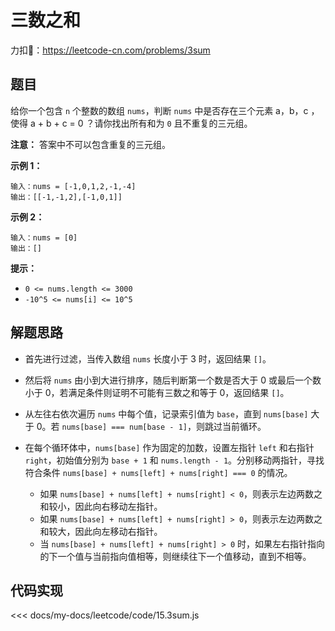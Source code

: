 # 三数之和

力扣🔗：<https://leetcode-cn.com/problems/3sum>

## 题目

给你一个包含 `n` 个整数的数组 `nums`，判断 `nums` 中是否存在三个元素 a，b，c ，使得 a + b + c = 0 ？请你找出所有和为 `0` 且不重复的三元组。

**注意：** 答案中不可以包含重复的三元组。

**示例 1：**

    输入：nums = [-1,0,1,2,-1,-4]
    输出：[[-1,-1,2],[-1,0,1]]

**示例 2：**
  
    输入：nums = [0]
    输出：[]

**提示：**

* `0 <= nums.length <= 3000`
* `-10^5 <= nums[i] <= 10^5`

## 解题思路

* 首先进行过滤，当传入数组 `nums` 长度小于 3 时，返回结果 `[]`。
* 然后将 `nums` 由小到大进行排序，随后判断第一个数是否大于 0 或最后一个数小于 0，若满足条件则证明不可能有三数之和等于 0，返回结果 `[]`。
* 从左往右依次遍历 `nums` 中每个值，记录索引值为 `base`，直到 `nums[base]` 大于 0。若 `nums[base] === num[base - 1]`，则跳过当前循环。
* 在每个循环体中，`nums[base]` 作为固定的加数，设置左指针 `left` 和右指针 `right`，初始值分别为 `base + 1` 和 `nums.length - 1`。分别移动两指针，寻找符合条件 `nums[base] + nums[left] + nums[right] === 0` 的情况。

  * 如果 `nums[base] + nums[left] + nums[right] < 0`，则表示左边两数之和较小，因此向右移动左指针。
  * 如果 `nums[base] + nums[left] + nums[right] > 0`，则表示左边两数之和较大，因此向左移动右指针。
  * 当 `nums[base] + nums[left] + nums[right] > 0` 时，如果左右指针指向的下一个值与当前指向值相等，则继续往下一个值移动，直到不相等。

## 代码实现

<<< docs/my-docs/leetcode/code/15.3sum.js
